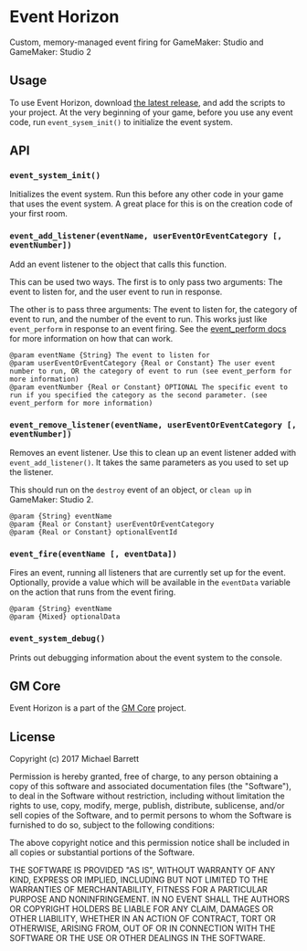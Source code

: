 # Event Horizon

Custom, memory-managed event firing for GameMaker: Studio and GameMaker: Studio 2

## Usage

To use Event Horizon, download [the latest release](https://github.com/gm-core/event-horizon/releases), and add the scripts to your project. At the very beginning of your game, before you use any event code, run `event_sysem_init()` to initialize the event system.

## API

### `event_system_init()`

Initializes the event system. Run this before any other code in your game that uses the event system. A great place for this is on the creation code of your first room.

### `event_add_listener(eventName, userEventOrEventCategory [, eventNumber])`

Add an event listener to the object that calls this function.

This can be used two ways. The first is to only pass two arguments: The event to listen for, and the user event to run in response.

The other is to pass three arguments: The event to listen for, the category of event to run, and the number of the event to run. This works just like `event_perform` in response to an event firing. See the [event_perform docs](https://docs.yoyogames.com/source/dadiospice/002_reference/objects%20and%20instances/objects/generating%20events/event_perform.html) for more information on how that can work.

```
@param eventName {String} The event to listen for
@param userEventOrEventCategory {Real or Constant} The user event number to run, OR the category of event to run (see event_perform for more information)
@param eventNumber {Real or Constant} OPTIONAL The specific event to run if you specified the category as the second parameter. (see event_perform for more information)
```

### `event_remove_listener(eventName, userEventOrEventCategory [, eventNumber])`

Removes an event listener. Use this to clean up an event listener added with `event_add_listener()`. It takes the same parameters as you used to set up the listener.

This should run on the `destroy` event of an object, or `clean up` in GameMaker: Studio 2.

```
@param {String} eventName
@param {Real or Constant} userEventOrEventCategory
@param {Real or Constant} optionalEventId
```

### `event_fire(eventName [, eventData])`

Fires an event, running all listeners that are currently set up for the event. Optionally, provide a value which will be available in the `eventData` variable on the action that runs from the event firing.

```
@param {String} eventName
@param {Mixed} optionalData
```

### `event_system_debug()`

Prints out debugging information about the event system to the console.

## GM Core

Event Horizon is a part of the [GM Core](https://github.com/gm-core) project.

## License

Copyright (c) 2017 Michael Barrett

Permission is hereby granted, free of charge, to any person obtaining a copy
of this software and associated documentation files (the "Software"), to deal
in the Software without restriction, including without limitation the rights
to use, copy, modify, merge, publish, distribute, sublicense, and/or sell
copies of the Software, and to permit persons to whom the Software is
furnished to do so, subject to the following conditions:

The above copyright notice and this permission notice shall be included in all
copies or substantial portions of the Software.

THE SOFTWARE IS PROVIDED "AS IS", WITHOUT WARRANTY OF ANY KIND, EXPRESS OR
IMPLIED, INCLUDING BUT NOT LIMITED TO THE WARRANTIES OF MERCHANTABILITY,
FITNESS FOR A PARTICULAR PURPOSE AND NONINFRINGEMENT. IN NO EVENT SHALL THE
AUTHORS OR COPYRIGHT HOLDERS BE LIABLE FOR ANY CLAIM, DAMAGES OR OTHER
LIABILITY, WHETHER IN AN ACTION OF CONTRACT, TORT OR OTHERWISE, ARISING FROM,
OUT OF OR IN CONNECTION WITH THE SOFTWARE OR THE USE OR OTHER DEALINGS IN THE
SOFTWARE.
